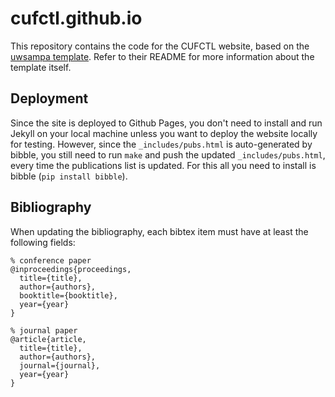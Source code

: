 # cufctl.github.io

This repository contains the code for the CUFCTL website, based on the [uwsampa template](https://github.com/uwsampa/research-group-web). Refer to their README for more information about the template itself.

## Deployment

Since the site is deployed to Github Pages, you don't need to install and run Jekyll on your local machine unless you want to deploy the website locally for testing. However, since the `_includes/pubs.html` is auto-generated by bibble, you still need to run `make` and push the updated `_includes/pubs.html`, every time the publications list is updated. For this all you need to install is bibble (`pip install bibble`).

## Bibliography

When updating the bibliography, each bibtex item must have at least the following fields:
```
% conference paper
@inproceedings{proceedings,
  title={title},
  author={authors},
  booktitle={booktitle},
  year={year}
}

% journal paper
@article{article,
  title={title},
  author={authors},
  journal={journal},
  year={year}
}
```

